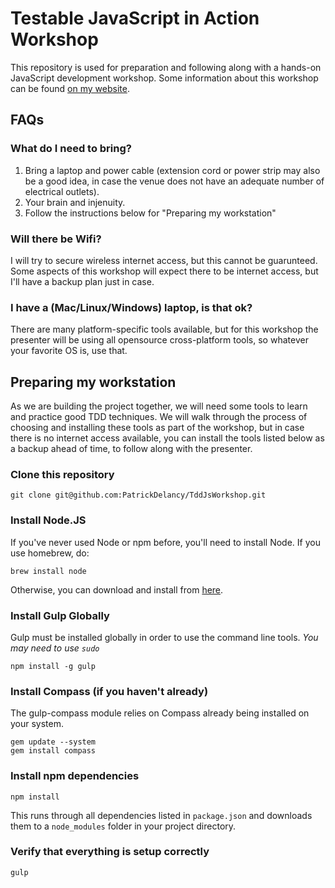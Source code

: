 Testable JavaScript in Action Workshop
============

This repository is used for preparation and following along with a hands-on JavaScript development workshop. Some information about this workshop can be found [on my website](http://patrickdelancy.com/presentations/testable-javascript-action-hands-workshop/).


## FAQs
### What do I need to bring?
1. Bring a laptop and power cable (extension cord or power strip may also be a good idea, in case the venue does not have an adequate number of electrical outlets).
1. Your brain and injenuity.
1. Follow the instructions below for "Preparing my workstation"

### Will there be Wifi?
I will try to secure wireless internet access, but this cannot be guarunteed. Some aspects of this workshop will expect there to be internet access, but I'll have a backup plan just in case.

### I have a (Mac/Linux/Windows) laptop, is that ok?
There are many platform-specific tools available, but for this workshop the presenter will be using all opensource cross-platform tools, so whatever your favorite OS is, use that.


## Preparing my workstation
As we are building the project together, we will need some tools to learn and practice good TDD techniques. We will walk through the process of choosing and installing these tools as part of the workshop, but in case there is no internet access available, you can install the tools listed below as a backup ahead of time, to follow along with the presenter.

### Clone this repository
```
git clone git@github.com:PatrickDelancy/TddJsWorkshop.git
```

### Install Node.JS
If you've never used Node or npm before, you'll need to install Node.
If you use homebrew, do:
```
brew install node
```

Otherwise, you can download and install from [here](http://nodejs.org/download/).

### Install Gulp Globally
Gulp must be installed globally in order to use the command line tools. *You may need to use `sudo`*
```
npm install -g gulp
```

### Install Compass (if you haven't already)
The gulp-compass module relies on Compass already being installed on your system.
```
gem update --system
gem install compass
```
### Install npm dependencies
```
npm install
```
This runs through all dependencies listed in `package.json` and downloads them
to a `node_modules` folder in your project directory.

### Verify that everything is setup correctly
```
gulp
```
